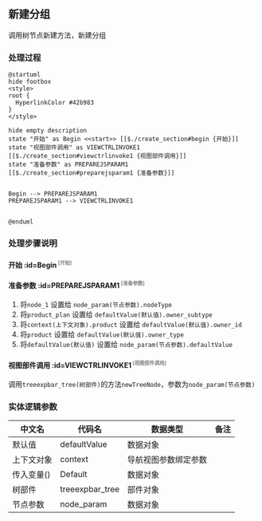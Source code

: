 ## 新建分组 <!-- {docsify-ignore-all} -->

   调用树节点新建方法，新建分组

### 处理过程

```plantuml
@startuml
hide footbox
<style>
root {
  HyperlinkColor #42b983
}
</style>

hide empty description
state "开始" as Begin <<start>> [[$./create_section#begin {开始}]]
state "视图部件调用" as VIEWCTRLINVOKE1  [[$./create_section#viewctrlinvoke1 {视图部件调用}]]
state "准备参数" as PREPAREJSPARAM1  [[$./create_section#preparejsparam1 {准备参数}]]


Begin --> PREPAREJSPARAM1
PREPAREJSPARAM1 --> VIEWCTRLINVOKE1


@enduml
```


### 处理步骤说明

#### 开始 :id=Begin<sup class="footnote-symbol"> <font color=gray size=1>[开始]</font></sup>




#### 准备参数 :id=PREPAREJSPARAM1<sup class="footnote-symbol"> <font color=gray size=1>[准备参数]</font></sup>



1. 将`node_1` 设置给  `node_param(节点参数).nodeType`
2. 将`product_plan` 设置给  `defaultValue(默认值).owner_subtype`
3. 将`context(上下文对象).product` 设置给  `defaultValue(默认值).owner_id`
4. 将`product` 设置给  `defaultValue(默认值).owner_type`
5. 将`defaultValue(默认值)` 设置给  `node_param(节点参数).defaultValue`

#### 视图部件调用 :id=VIEWCTRLINVOKE1<sup class="footnote-symbol"> <font color=gray size=1>[视图部件调用]</font></sup>



调用`treeexpbar_tree(树部件)`的方法`newTreeNode`，参数为`node_param(节点参数)`


### 实体逻辑参数

|    中文名   |    代码名    |  数据类型      |备注 |
| --------| --------| --------  | --------   |
|默认值|defaultValue|数据对象||
|上下文对象|context|导航视图参数绑定参数||
|传入变量(<i class="fa fa-check"/></i>)|Default|数据对象||
|树部件|treeexpbar_tree|部件对象||
|节点参数|node_param|数据对象||
